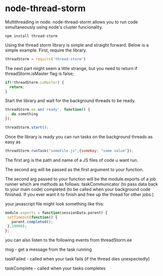 # node-thread-storm
Multithreading in node. node-thread-storm allows you to run code simultaneously using node's cluster funcionality.


`npm install thread-storm`

Using the thread storm library is simple and straight forward. Below is a simple example. First, require the library.

```javascript
threadStorm = require('thread-storm')
```

The next part might seem a little strange, but you need to return if threadStorm.isMaster flag is false;

```javascript
if(!threadStorm.isMaster) {
  return;
}
```

Start the library and wait for the background threads to be ready.

```javascript
threadStorm.ee.on('ready', function() {
...do something
});

threadStorm.start();
```

Once the library is ready you can run tasks on the background threads as easy as

```javascript
threadStorm.runTask("someFile.js",{someKey: "some value"});
```

The first arg is the path and name of a JS files of code u want run.

The second arg will be passed as the first argument to your function.

The second arg passed to your function will be the module.exports of a job runner which are methods as follows:
 taskCommunicator (to pass data back to your main code)
 completed (to be called when your background code finished. If you ever want it to finish and free up the thread for other jobs.)

 your javascript file might look something like this:

 ```javascript
 module.exports = function(sessionData,parent) {
  setTimeout(function() {
    parent.completed();
  },10000);
};
```

you can also listen to the following events from threadStorm.ee

msg - get a message from the task running

taskFailed - called when your task fails (if the thread dies unexpectedly)

taskComplete - called when your tasks completes
